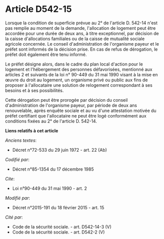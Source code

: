 # Article D542-15

Lorsque la condition de superficie prévue au 2° de l'article D. 542-14 n'est pas remplie au moment de la demande,
l'allocation de logement peut être accordée pour une durée de deux ans, à titre exceptionnel, par décision de la caisse
d'allocations familiales ou de la caisse de mutualité sociale agricole concernée. Le conseil d'administration de l'organisme
payeur et le préfet sont informés de la décision prise. En cas de refus de dérogation, le préfet doit également être tenu
informé. 

Le préfet désigne alors, dans le cadre du plan local d'action pour le logement et l'hébergement des personnes défavorisées,
mentionné aux articles 2 et suivants de la loi n° 90-449 du 31 mai 1990 visant à la mise en œuvre du droit au logement, un
organisme privé ou public aux fins de proposer à l'allocataire une solution de relogement correspondant à ses besoins et à
ses possibilités. 

Cette dérogation peut être prorogée par décision du conseil d'administration de l'organisme payeur, par période de deux ans
renouvelable, après enquête sociale et au vu d'une attestation motivée du préfet certifiant que l'allocataire ne peut être
logé conformément aux conditions fixées au 2° de l'article D. 542-14.

**Liens relatifs à cet article**

_Anciens textes_:

  - Décret n°72-533 du 29 juin 1972 - art. 22 (Ab)

_Codifié par_:

  - Décret n°85-1354 du 17 décembre 1985

_Cite_:

  - Loi n°90-449 du 31 mai 1990 - art. 2

_Modifié par_:

  - Décret n°2015-191 du 18 février 2015 - art. 15

_Cité par_:

  - Code de la sécurité sociale. - art. D542-14-3 (V)
  - Code de la sécurité sociale. - art. D542-2 (V)
